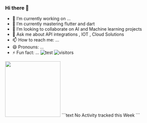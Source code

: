 ### Hi there 👋

<!--
**KudzaiMakufa/KudzaiMakufa** is a ✨ _special_ ✨ repository because its `README.md` (this file) appears on your GitHub profile.

Here are some ideas to get you started:


-->
- 🔭 I’m currently working on ...
- 🌱 I’m currently mastering flutter and dart 
- 👯 I’m looking to collaborate on AI and Machine learning projects
- 💬 Ask me about API integrations , IOT , Cloud Solutions
- 📫 How to reach me: ...
- 😄 Pronouns: ...
- ⚡ Fun fact: ...
![test](github/followers/:KudzaiMakufa?label=Follow)
![visitors](https://visitor-badge.glitch.me/badge?page_id=page.id)

<img height="180em" src="https://github-readme-stats.vercel.app/api?username=KudzaiMakufa&show_icons=true&hide_border=true&&count_private=true&include_all_commits=true" />
<!--START_SECTION:waka-->
```text
No Activity tracked this Week
```
<!--END_SECTION:waka-->
